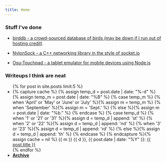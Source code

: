 ```yaml
---
title: Home
---
```


### Stuff I've done

- [birddb - a crowd-sourced database of birds (may be down if I run out of hosting credit)](https://github.com/wileyyugioh/birddb)

- [NylonSock - a C++ networking library in the style of socket.io](https://github.com/wileyyugioh/NylonSock)

- [Osu-Touchpad - a tablet emulator for mobile devices using Node.js](https://github.com/wileyyugioh/Osu-Touchpad)

### Writeups I think are neat

<ul>
    {% for post in site.posts limit:5 %}
    <li>
    {% capture cache %}
        {% assign temp_d = post.date | date: "%-d" %} 
        {% assign temp_m = post.date | date: "%B" %} 
        {% case temp_m %}
            {% when 'April' or 'May' or 'June' or 'July' %}{% assign m = temp_m %}
            {% when 'September' %}{% assign m = 'Sept.' %}
            {% else %}{% assign m = post.date | date: "%b." %}
        {% endcase %}
        {% case temp_d %}
            {% when '1' or '21' or '31' %}{% assign d = temp_d | append: 'st' %}
            {% when '2' or '22' %}{% assign d = temp_d | append: 'nd' %}
            {% when '3' or '23' %}{% assign d = temp_d | append: 'rd' %}
            {% else %}{% assign d = temp_d | append: 'th' %}
        {% endcase %}
    {% endcapture %}{% assign cache = nil %}
    {{ m }} {{ d }}, {{ post.date | date: "%Y" }}: <a href="{{ post.url }}">{{ post.title }}</a>
    </li>
    {% endfor %}
    <li><a href="/archive"><strong>Archive</strong></a></li>
</ul>
